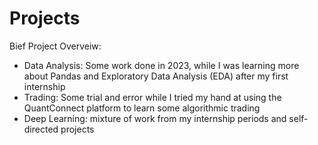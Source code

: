 # Projects

Bief Project Overveiw:
- Data Analysis: Some work done in 2023, while I was learning more about Pandas and Exploratory Data Analysis (EDA) after my first internship
- Trading: Some trial and error while I tried my hand at using the QuantConnect platform to learn some algorithmic trading
- Deep Learning: mixture of work from my internship periods and self-directed projects
